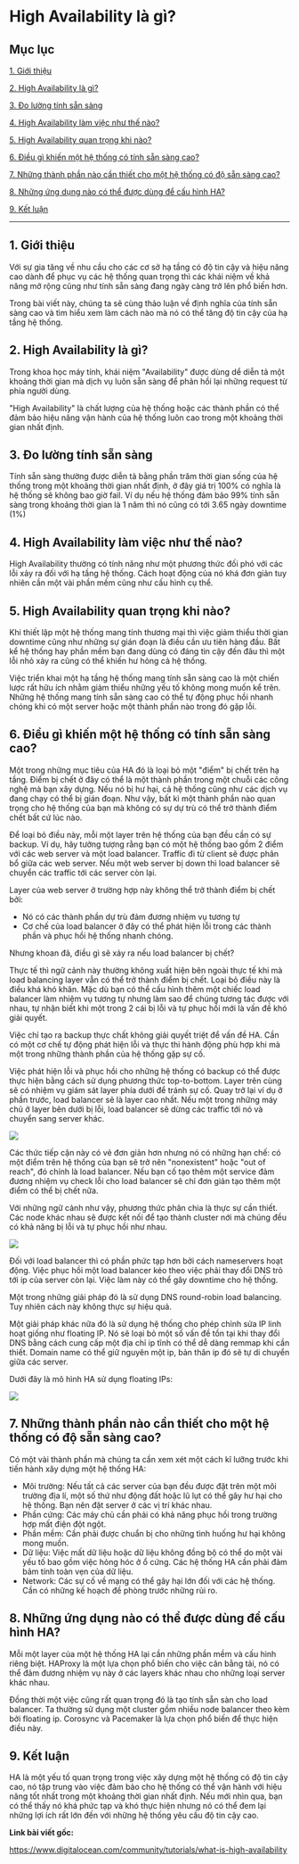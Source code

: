 # High Availability là gì?

## Mục lục

[1. Giới thiệu](#1)

[2. High Availability là gì?](#2)

[3. Đo lường tính sẵn sàng](#3)

[4. High Availability làm việc như thế nào?](#4)

[5. High Availability quan trọng khi nào?](#5)

[6. Điều gì khiến một hệ thống có tính sẵn sàng cao?](#6)

[7. Những thành phần nào cần thiết cho một hệ thống có độ sẵn sàng cao?](#7)

[8. Những ứng dụng nào có thể được dùng để cấu hình HA?](#8)

[9. Kết luận](#9)

----------------

<a name="1"></a>
## 1. Giới thiệu

Với sự gia tăng về nhu cầu cho các cơ sở hạ tầng có độ tin cậy và hiệu năng cao dành để phục vụ các hệ thống quan trọng thì các khái niệm về khả năng mở rộng cũng như tính sẵn sàng đang ngày càng trở lên phổ biến hơn.

Trong bài viết này, chúng ta sẽ cùng thảo luận về định nghĩa của tính sẵn sàng cao và tìm hiểu xem làm cách nào mà nó có thể tăng độ tin cậy của hạ tầng hệ thống.

<a name="2"></a>
## 2. High Availability là gì?

Trong khoa học máy tính, khái niệm "Availability" được dùng dể diễn tả một khoảng thời gian mà dịch vụ luôn sẵn sàng để phản hồi lại những request từ phía người dùng.

"High Availability" là chất lượng của hệ thống hoặc các thành phần có thể đảm bảo hiệu năng vận hành của hệ thống luôn cao trong một khoảng thời gian nhất định.

<a name="3"></a>
## 3. Đo lường tính sẵn sàng

Tính sẵn sàng thường được diễn tả bằng phần trăm thời gian sống của hệ thống trong một khoảng thời gian nhất định, ở đây giá trị 100% có nghĩa là hệ thống sẽ không bao giờ fail. Ví dụ nếu hệ thống đảm bảo 99% tính sẵn sàng trong khoảng thời gian là 1 năm thì nó cũng có tới 3.65 ngày downtime (1%)

<a name="4"></a>
## 4. High Availability làm việc như thế nào?

High Availability thường có tính năng như một phương thức đối phó với các lỗi xảy ra đối với hạ tầng hệ thống. Cách hoạt động của nó khá đơn giản tuy nhiên cần một vài phần mềm cũng như cấu hình cụ thể.

<a name="5"></a>
## 5. High Availability quan trọng khi nào?

Khi thiết lập một hệ thống mang tính thương mại thì việc giảm thiểu thời gian downtime cũng như những sự gián đoạn là điều cần ưu tiên hàng đầu. Bất kể hệ thống hay phần mềm bạn đang dùng có đáng tin cậy đến đâu thì một lỗi nhỏ xảy ra cũng có thể khiến hư hỏng cả hệ thống.

Việc triển khai một hạ tầng hệ thống mang tính sẵn sàng cao là một chiến lược rất hữu ích nhằm giảm thiểu những yếu tố không mong muốn kể trên. Những hệ thống mang tính sẵn sàng cao có thể tự động phục hồi nhanh chóng khi có một server hoặc một thành phần nào trong đó gặp lỗi.

<a name="6"></a>
## 6. Điều gì khiến một hệ thống có tính sẵn sàng cao?

Một trong những mục tiêu của HA đó là loại bỏ một "điểm" bị chết trên hạ tầng. Điểm bị chết ở đây có thể là một thành phần trong một chuỗi các công nghệ mà bạn xây dựng. Nếu nó bị hư hại, cả hệ thống cũng như các dịch vụ đang chạy có thể bị gián đoạn. Như vậy, bất kì một thành phần nào quan trọng cho hệ thống của bạn mà không có sự dự trù có thể trở thành điểm chết bất cứ lúc nào.

Để loại bỏ điều này, mỗi một layer trên hệ thống của bạn đều cần có sự backup. Ví dụ, hãy tưởng tượng rằng bạn có một hệ thống bao gồm 2 điểm với các web server và một load balancer. Traffic đi từ client sẽ được phân bổ giữa các web server. Nếu một web server bị down thì load balancer sẽ chuyển các traffic tới các server còn lại.

Layer của web server ở trường hợp này không thể trở thành điểm bị chết bởi:

- Nó có các thành phần dự trù đảm đương nhiệm vụ tương tự
- Cơ chế của load balancer ở đây có thể phát hiện lỗi trong các thành phần và phục hồi hệ thống nhanh chóng.

Nhưng khoan đã, điều gì sẽ xảy ra nếu load balancer bị chết?

Thực tế thì ngữ cảnh này thường không xuất hiện bên ngoài thực tế khi mà load balancing layer vẫn có thể trở thành điểm bị chết. Loại bỏ điều này là điều khá khó khăn. Mặc dù bạn có thể cấu hình thêm một chiếc load balancer làm nhiệm vụ tương tự nhưng làm sao để chúng tương tác được với nhau, tự nhận biết khi một trong 2 cái bị lỗi và tự phục hồi mới là vấn đề khó giải quyết.

Việc chỉ tạo ra backup thực chất không giải quyết triệt để vấn đề HA. Cần có một cơ chế tự động phát hiện lỗi và thực thi hành động phù hợp khi mà một trong những thành phần của hệ thống gặp sự cố.

Việc phát hiện lỗi và phục hồi cho những hệ thống có backup có thể được thực hiện bằng cách sử dụng phương thức top-to-bottom. Layer trên cùng sẽ có nhiệm vụ giám sát layer phía dưới để tránh sự cố. Quay trở lại ví dụ ở phần trước, load balancer sẽ là layer cao nhất. Nếu một trong những máy chủ ở layer bên dưới bị lỗi, load balancer sẽ dừng các traffic tới nó và chuyển sang server khác.

<img src="../images/diagram-1.png">

Các thức tiếp cận này có vẻ đơn giản hơn nhưng nó có những hạn chế: có một điểm trên hệ thống của bạn sẽ trở nên "nonexistent" hoặc "out of reach", đó chính là load balancer. Nếu bạn cố tạo thêm một service đảm đương nhiệm vụ check lỗi cho load balancer sẽ chỉ đơn giản tạo thêm một điểm có thể bị chết nữa.

Với những ngữ cảnh như vậy, phương thức phân chia là thực sự cần thiết. Các node khác nhau sẽ được kết nối để tạo thành cluster nới mà chúng đều có khả năng bị lỗi và tự phục hồi như nhau.

<img src="../images/diagram-2.png">

Đối với load balancer thì có phần phức tạp hơn bởi cách nameservers hoạt động. Việc phục hồi một load balancer kéo theo việc phải thay đổi DNS trỏ tới ip của server còn lại. Việc làm này có thể gây downtime cho hệ thống.

Một trong những giải pháp đó là sử dụng DNS round-robin load balancing. Tuy nhiên cách này không thực sự hiệu quả.

Một giải pháp khác nữa đó là sử dụng hệ thống cho phép chỉnh sửa IP linh hoạt giống như floating IP. Nó sẽ loại bỏ một số vấn đề tồn tại khi thay đổi DNS bằng cách cung cấp một địa chỉ ip tĩnh có thể dễ dàng remmap khi cần thiết. Domain name có thể giữ nguyên một ip, bản thân ip đó sẽ tự di chuyển giữa các server.

Dưới đây là mô hình HA sử dụng floating IPs:

<img src="../images/diagram-3.gif">

<a name="7"></a>
## 7. Những thành phần nào cần thiết cho một hệ thống có độ sẵn sàng cao?

Có một vài thành phần mà chúng ta cần xem xét một cách kĩ lưỡng trước khi tiến hành xây dựng một hệ thống HA:

- Môi trường: Nếu tất cả các server của bạn đều được đặt trên một môi trường địa lí, một số thứ như động đất hoặc lũ lụt có thể gây hư hại cho hệ thống. Bạn nên đặt server ở các vị trí khác nhau.
- Phần cứng: Các máy chủ cần phải có khả năng phục hồi trong trường hợp mất điện đột ngột.
- Phần mềm: Cần phải được chuẩn bị cho những tình huống hư hại không mong muốn.
- Dữ liệu: Việc mất dữ liệu hoặc dữ liệu không đồng bộ có thể do một vài yếu tố bao gồm việc hỏng hóc ở ổ cứng. Các hệ thống HA cần phải đảm bảm tính toàn vẹn của dữ liệu.
-  Network: Các sự cố về mạng có thể gây hại lớn đối với các hệ thống. Cần có những kế hoạch đề phòng trước những rủi ro.

<a name="8"></a>
## 8. Những ứng dụng nào có thể được dùng để cấu hình HA?

Mỗi một layer của một hệ thống HA lại cần những phần mềm và cấu hình riêng biệt.
HAProxy là một lựa chọn phổ biến cho việc cân bằng tải, nó có thể đảm đương nhiệm vụ này ở các layers khác nhau cho những loại server khác nhau.

Đồng thời một việc cũng rất quan trọng đó là tạo tính sẵn sàn cho load balancer. Ta thường sử dụng một cluster gồm nhiều node balancer theo kèm bởi floating ip. Corosync và Pacemaker là lựa chọn phổ biến để thực hiện điều này.

<a name="9"></a>
## 9. Kết luận

HA là một yếu tố quan trọng trong việc xây dựng một hệ thống có độ tin cậy cao, nó tập trung vào việc đảm bảo cho hệ thống có thể vận hành với hiệu năng tốt nhất trong một khoảng thời gian nhất định. Nếu mới nhìn qua, bạn có thể thấy nó khá phức tạp và khó thực hiện nhưng nó có thể đem lại những lợi ích rất lớn đến với những hệ thống yêu cầu độ tin cậy cao.

**Link bài viết gốc:**

https://www.digitalocean.com/community/tutorials/what-is-high-availability
